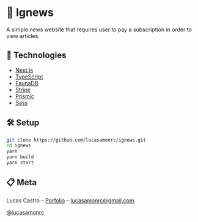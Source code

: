 
# 📰 Ignews

A simple news website that requires user to pay a subscription in order to view articles.

## 🚀 Technologies

- [Next.js](https://nextjs.org)
- [TypeScript](https://www.typescriptlang.org/)
- [FaunaDB](https://fauna.com/)
- [Stripe](https://stripe.com/)
- [Prismic](https://prismic.io/)
- [Sass](https://sass-lang.com/)

## 🛠 Setup

```sh
git clone https://github.com/lucasamonrc/ignews.git
cd ignews
yarn
yarn build
yarn start 
```
## 📋 Meta

Lucas Castro – [Porfolio](https://www.lucasacastro.dev) – lucasamonrc@gmail.com

[@lucasamonrc](https://github.com/lucasamonrc)
